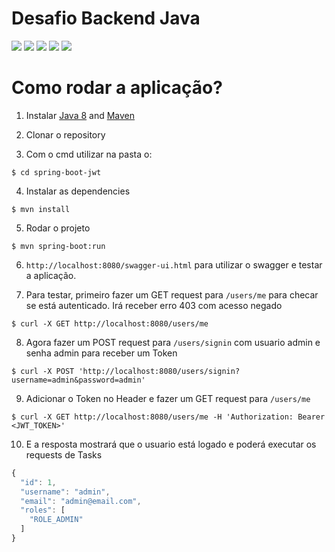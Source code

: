 # Desafio Backend Java

![](https://img.shields.io/badge/java_8-✓-blue.svg)
![](https://img.shields.io/badge/spring_boot-✓-blue.svg)
![](https://img.shields.io/badge/h2-✓-blue.svg)
![](https://img.shields.io/badge/jwt-✓-blue.svg)
![](https://img.shields.io/badge/swagger_2-✓-blue.svg)

# Como rodar a aplicação?

1. Instalar [Java 8](https://www.java.com/download/) and [Maven](https://maven.apache.org)

2. Clonar o repository

3. Com o cmd utilizar na pasta o:

```
$ cd spring-boot-jwt
```

4. Instalar as dependencies

```
$ mvn install
```

5. Rodar o projeto

```
$ mvn spring-boot:run
```

6.  `http://localhost:8080/swagger-ui.html` para utilizar o swagger e testar a aplicação.

7. Para testar, primeiro fazer um GET request para `/users/me` para checar se está autenticado. Irá receber erro 403 com acesso negado

```
$ curl -X GET http://localhost:8080/users/me
```

8. Agora fazer um POST request para `/users/signin` com usuario admin e senha admin para receber um Token

```
$ curl -X POST 'http://localhost:8080/users/signin?username=admin&password=admin'
```

9. Adicionar o Token no Header e fazer um GET request para `/users/me`

```
$ curl -X GET http://localhost:8080/users/me -H 'Authorization: Bearer <JWT_TOKEN>'
```

10. E a resposta mostrará que o usuario está logado e poderá executar os requests de Tasks

```javascript
{
  "id": 1,
  "username": "admin",
  "email": "admin@email.com",
  "roles": [
    "ROLE_ADMIN"
  ]
}
```
